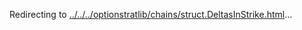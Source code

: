 Redirecting to
[../../../optionstratlib/chains/struct.DeltasInStrike.html](../../../optionstratlib/chains/struct.DeltasInStrike.html)\...
